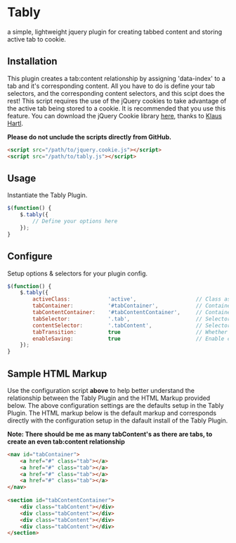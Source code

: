 # Tably

a simple, lightweight jquery plugin for creating tabbed content and storing active tab to cookie.

## Installation

This plugin creates a tab:content relationship by assigning 'data-index' to a tab and it's corresponding content. All you have to do is define your tab selectors, and the corresponding content selectors, and this scipt does the rest! This script requires the use of the jQuery cookies to take advantage of the active tab being stored to a cookie. It is recommended that you use this feature. You can download the jQuery Cookie library <a href="https://github.com/carhartl/jquery-cookie">here</a>, thanks to <a href="https://github.com/carhartl">Klaus Hartl</a>.

**Please do not unclude the scripts directly from GitHub.**

```html
<script src="/path/to/jquery.cookie.js"></script>
<script src="/path/to/tably.js"></script>
```

## Usage

Instantiate the Tably Plugin.
```javascript
$(function() {
	$.tably({
		// Define your options here
	});
}
```

## Configure

Setup options & selectors for your plugin config.
```javascript
$(function() {
	$.tably({
		activeClass:          	'active',					// Class assigned to active tab + content
		tabContainer:         	'#tabContainer',			// Container holding your tabs
		tabContentContainer:  	'#tabContentContainer',		// Container holding tabbed content
		tabSelector:          	'.tab',						// Selector for your tabs
		contentSelector:      	'.tabContent',				// Selector for your tabbed content
		tabTransition:        	true						// Whether or not to fade between tabbed content
		enableSaving:			true						// Enable cookies to save active tab
	});
}
```
## Sample HTML Markup

Use the configuration script **above** to help better understand the relationship between the Tably Plugin and the HTML Markup provided below. The above configuration settings are the defaults setup in the Tably Plugin. The HTML markup below is the default markup and corresponds directly with the configuration setup in the dafault install of the Tably Plugin. 

**Note: There should be me as many tabContent's as there are tabs, to create an even tab:content relationship**


```html
<nav id="tabContainer">
	<a href="#" class="tab"></a>
	<a href="#" class="tab"></a>
	<a href="#" class="tab"></a>
	<a href="#" class="tab"></a>
</nav>
		
<section id="tabContentContainer">
	<div class="tabContent"></div>
	<div class="tabContent"></div>
	<div class="tabContent"></div>
	<div class="tabContent"></div>
</section>
```






